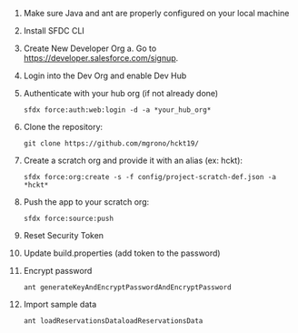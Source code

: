 1. Make sure Java and ant are properly configured on your local machine
1. Install SFDC CLI
1. Create New Developer Org a. Go to https://developer.salesforce.com/signup.
1. Login into the Dev Org and enable Dev Hub

1. Authenticate with your hub org (if not already done)
    ```
    sfdx force:auth:web:login -d -a *your_hub_org*
    ```

1. Clone the repository:
    ```
    git clone https://github.com/mgrono/hckt19/
    ```

1. Create a scratch org and provide it with an alias (ex: hckt):
    ```
    sfdx force:org:create -s -f config/project-scratch-def.json -a *hckt*
    ```

1. Push the app to your scratch org:
    ```
    sfdx force:source:push
    ```

1. Reset Security Token
1. Update build.properties (add token to the password)

1. Encrypt password
    ```
    ant generateKeyAndEncryptPasswordAndEncryptPassword
    ```

1. Import sample data
    ```
    ant loadReservationsDataloadReservationsData
    ```	
